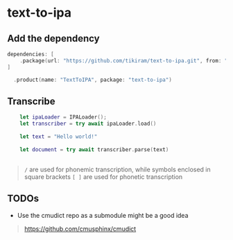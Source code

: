 
# text-to-ipa

## Add the dependency

```swift
dependencies: [
    .package(url: "https://github.com/tikiram/text-to-ipa.git", from: "0.10.0")
]
```

```swift
  .product(name: "TextToIPA", package: "text-to-ipa")
```

## Transcribe

```swift
    let ipaLoader = IPALoader();
    let transcriber = try await ipaLoader.load()
    
    let text = "Hello world!"
    
    let document = try await transcriber.parse(text)    
```

##

> `/` are used for phonemic transcription, while symbols enclosed in square brackets `[ ]` are used for phonetic transcription


## TODOs

- Use the cmudict repo as a submodule might be a good idea

> https://github.com/cmusphinx/cmudict
